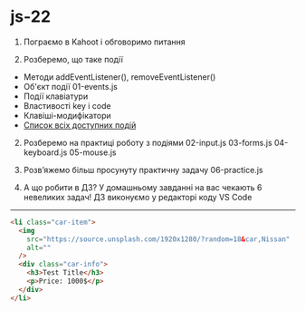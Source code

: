 # js-22

1. Пограємо в Kahoot і обговоримо питання

2. Розберемо, що таке події

- Методи addEventListener(), removeEventListener()
- Об'єкт події 01-events.js
- Події клавіатури
- Властивості key і code
- Клавіші-модифікатори
- [Список всіх доступних подій](https://developer.mozilla.org/en-US/docs/Web/Events)

2. Розберемо на практиці роботу з подіями 02-input.js 03-forms.js 04-keyboard.js
   05-mouse.js

3. Розв’яжемо більш просунуту практичну задачу 06-practice.js

4. А що робити в ДЗ? У домашньому завданні на вас чекають 6 невеликих задач! ДЗ
   виконуємо у редакторі коду VS Code

---

```html
<li class="car-item">
  <img
    src="https://source.unsplash.com/1920x1280/?random=18&car,Nissan"
    alt=""
  />
  <div class="car-info">
    <h3>Test Title</h3>
    <p>Price: 1000$</p>
  </div>
</li>
```
